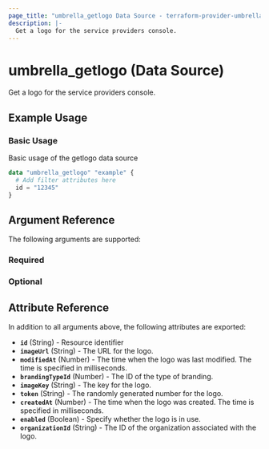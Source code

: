 ```yaml
---
page_title: "umbrella_getlogo Data Source - terraform-provider-umbrella"
description: |-
  Get a logo for the service providers console.
---
```


# umbrella_getlogo (Data Source)

Get a logo for the service providers console.

## Example Usage


### Basic Usage

Basic usage of the getlogo data source

```terraform
data "umbrella_getlogo" "example" {
  # Add filter attributes here
  id = "12345"
}
```



## Argument Reference

The following arguments are supported:

### Required



### Optional



## Attribute Reference

In addition to all arguments above, the following attributes are exported:

- **`id`** (String) - Resource identifier
- **`imageUrl`** (String) - The URL for the logo.
- **`modifiedAt`** (Number) - The time when the logo was last modified. The time is specified in milliseconds.
- **`brandingTypeId`** (Number) - The ID of the type of branding.
- **`imageKey`** (String) - The key for the logo.
- **`token`** (String) - The randomly generated number for the logo.
- **`createdAt`** (Number) - The time when the logo was created. The time is specified in milliseconds.
- **`enabled`** (Boolean) - Specify whether the logo is in use.
- **`organizationId`** (String) - The ID of the organization associated with the logo.



